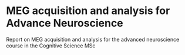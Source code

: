 # MEG acquisition and analysis for Advance Neuroscience
Report on MEG acquisition and analysis for the advanced neuroscience course in the Cognitive Science MSc 
